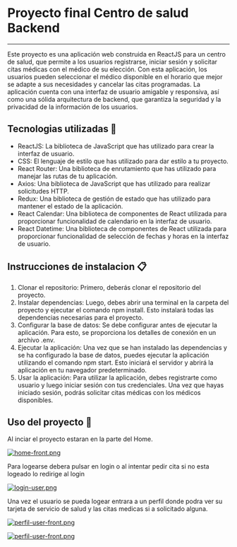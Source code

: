 # Proyecto final Centro de salud Backend
***

Este proyecto es una aplicación web construida en ReactJS para un centro de salud, que permite a los usuarios registrarse, iniciar sesión y solicitar citas médicas con el médico de su elección. Con esta aplicación, los usuarios pueden seleccionar el médico disponible en el horario que mejor se adapte a sus necesidades y cancelar las citas programadas. La aplicación cuenta con una interfaz de usuario amigable y responsiva, así como una sólida arquitectura de backend, que garantiza la seguridad y la privacidad de la información de los usuarios.

## Tecnologias utilizadas 🦾

* ReactJS: La biblioteca de JavaScript que has utilizado para crear la interfaz de usuario.
* CSS: El lenguaje de estilo que has utilizado para dar estilo a tu proyecto.
* React Router: Una biblioteca de enrutamiento que has utilizado para manejar las rutas de tu aplicación.
* Axios: Una biblioteca de JavaScript que has utilizado para realizar solicitudes HTTP.
* Redux: Una biblioteca de gestión de estado que has utilizado para mantener el estado de la aplicación.
* React Calendar: Una biblioteca de componentes de React utilizada para proporcionar funcionalidad de calendario en la interfaz de usuario.
* React Datetime: Una biblioteca de componentes de React utilizada para proporcionar funcionalidad de selección de fechas y horas en la interfaz de usuario.

## Instrucciones de instalacion 📋

1. Clonar el repositorio: Primero, deberás clonar el repositorio del proyecto.
2. Instalar dependencias: Luego, debes abrir una terminal en la carpeta del proyecto y ejecutar el comando npm install. Esto instalará todas las dependencias necesarias para el proyecto.
3. Configurar la base de datos: Se debe configurar antes de ejecutar la aplicación. Para esto, se proporciona los detalles de conexión en un archivo .env.
4. Ejecutar la aplicación: Una vez que se han instalado las dependencias y se ha configurado la base de datos, puedes ejecutar la aplicación utilizando el comando npm start. Esto iniciará el servidor y abrirá la aplicación en tu navegador predeterminado.
5. Usar la aplicación: Para utilizar la aplicación, debes registrarte como usuario y luego iniciar sesión con tus credenciales. Una vez que hayas iniciado sesión, podrás solicitar citas médicas con los médicos disponibles.

## Uso del proyecto 🚀
Al inciar el proyecto estaran en la parte del Home.

[![home-front.png](https://i.postimg.cc/0207QJrZ/home-front.png)](https://postimg.cc/MvXn3H7j)

Para logearse debera pulsar en login o al intentar pedir cita si no esta logeado lo redirige al login 

[![login-user.png](https://i.postimg.cc/x8qBCS33/login-user.png)](https://postimg.cc/305tSV6k)

Una vez el usuario se pueda logear entrara a un perfil donde podra ver su tarjeta de servicio de salud y las citas medicas si a solicitado alguna.

[![perfil-user-front.png](https://i.postimg.cc/85vtnP43/perfil-user-front.png)](https://postimg.cc/CBFGR0WH)

[![perfil-user-front.png](https://i.postimg.cc/2SJdRN1f/perfil-user-front.png)](https://postimg.cc/Hrw8XK0S)